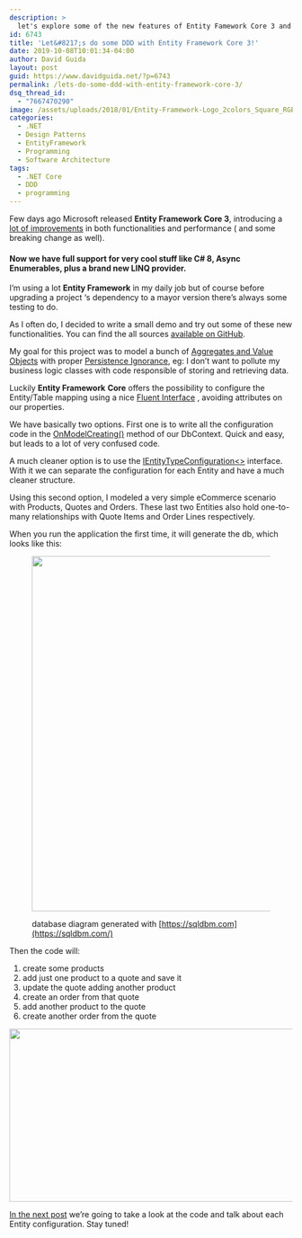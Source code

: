 ```yaml
---
description: >
  let's explore some of the new features of Entity Famework Core 3 and see how we can apply DDD with Persistence Ignorance
id: 6743
title: 'Let&#8217;s do some DDD with Entity Framework Core 3!'
date: 2019-10-08T10:01:34-04:00
author: David Guida
layout: post
guid: https://www.davidguida.net/?p=6743
permalink: /lets-do-some-ddd-with-entity-framework-core-3/
dsq_thread_id:
  - "7667470290"
image: /assets/uploads/2018/01/Entity-Framework-Logo_2colors_Square_RGB-591x360.png
categories:
  - .NET
  - Design Patterns
  - EntityFramework
  - Programming
  - Software Architecture
tags:
  - .NET Core
  - DDD
  - programming
---
```

Few days ago Microsoft released **Entity Framework Core 3**, introducing a <a rel="noreferrer noopener" aria-label="lot of improvements (opens in a new tab)" href="https://devblogs.microsoft.com/dotnet/announcing-ef-core-3-0-and-ef-6-3-general-availability/" target="_blank">lot of improvements</a> in both functionalities and performance ( and some breaking change as well).

#### Now we have full support for very cool stuff like C# 8, Async Enumerables, plus a brand new LINQ provider.

I&#8217;m using a lot **Entity Framework** in my daily job but of course before upgrading a project &#8216;s dependency to a mayor version there&#8217;s always some testing to do.

As I often do, I decided to write a small demo and try out some of these new functionalities. You can find the all sources <a rel="noreferrer noopener" aria-label="available on GitHub (opens in a new tab)" href="https://github.com/mizrael/EFCoreCommerceDemo" target="_blank">available on GitHub</a>.

My goal for this project was to model a bunch of <a href="https://lostechies.com/jimmybogard/2008/05/21/entities-value-objects-aggregates-and-roots/" target="_blank" rel="noreferrer noopener" aria-label=" (opens in a new tab)">Aggregates and Value Objects</a> with proper <a rel="noreferrer noopener" aria-label=" (opens in a new tab)" href="https://deviq.com/persistence-ignorance/" target="_blank">Persistence Ignorance</a>, eg: I don&#8217;t want to pollute my business logic classes with code responsible of storing and retrieving data.

Luckily **Entity Framework** **Core** offers the possibility to configure the Entity/Table mapping using a nice <a href="https://martinfowler.com/bliki/FluentInterface.html" target="_blank" rel="noreferrer noopener" aria-label=" (opens in a new tab)">Fluent Interface</a> , avoiding attributes on our properties.

We have basically two options. First one is to write all the configuration code in the <a href="https://docs.microsoft.com/en-us/dotnet/api/microsoft.entityframeworkcore.dbcontext.onmodelcreating?view=efcore-2.1#Microsoft_EntityFrameworkCore_DbContext_OnModelCreating_Microsoft_EntityFrameworkCore_ModelBuilder_" target="_blank" rel="noreferrer noopener" aria-label="OnModelCreating() (opens in a new tab)">OnModelCreating()</a> method of our DbContext. Quick and easy, but leads to a lot of very confused code.

A much cleaner option is to use the <a rel="noreferrer noopener" aria-label="IEntityTypeConfiguration<>" href="https://docs.microsoft.com/en-us/dotnet/api/microsoft.entityframeworkcore.ientitytypeconfiguration-1?view=efcore-2.1" target="_blank">IEntityTypeConfiguration<></a> interface. With it we can separate the configuration for each Entity and have a much cleaner structure.

Using this second option, I modeled a very simple eCommerce scenario with Products, Quotes and Orders. These last two Entities also hold one-to-many relationships with Quote Items and Order Lines respectively.

When you run the application the first time, it will generate the db, which looks like this:<figure class="wp-block-image alignwide">

<a href="/assets/uploads/2019/10/image-2.png?ssl=1" target="_blank" rel="noreferrer noopener"><img loading="lazy" width="788" height="632" src="/assets/uploads/2019/10/image-2.png?resize=788%2C632&#038;ssl=1" alt="" class="wp-image-6801" srcset="/assets/uploads/2019/10/image-2.png?w=924&ssl=1 924w, /assets/uploads/2019/10/image-2.png?resize=300%2C241&ssl=1 300w, /assets/uploads/2019/10/image-2.png?resize=768%2C616&ssl=1 768w, /assets/uploads/2019/10/image-2.png?resize=788%2C632&ssl=1 788w" sizes="(max-width: 788px) 100vw, 788px" data-recalc-dims="1" /></a><figcaption>database diagram generated with [https://sqldbm.com](https://sqldbm.com/) </figcaption></figure> 

Then the code will:

  1. create some products
  2. add just one product to a quote and save it
  3. update the quote adding another product
  4. create an order from that quote
  5. add another product to the quote
  6. create another order from the quote<figure class="wp-block-image alignwide">

<a href="/assets/uploads/2019/10/image.png?ssl=1" target="_blank" rel="noreferrer noopener"><img loading="lazy" width="788" height="308" src="/assets/uploads/2019/10/image.png?resize=788%2C308&#038;ssl=1" alt="" class="wp-image-6797" srcset="/assets/uploads/2019/10/image.png?w=912&ssl=1 912w, /assets/uploads/2019/10/image.png?resize=300%2C117&ssl=1 300w, /assets/uploads/2019/10/image.png?resize=768%2C301&ssl=1 768w, /assets/uploads/2019/10/image.png?resize=788%2C308&ssl=1 788w" sizes="(max-width: 788px) 100vw, 788px" data-recalc-dims="1" /></a></figure> 

<a href="https://www.davidguida.net/lets-do-some-ddd-with-entity-framework-core-3-part-2-lets-see-some-code/" target="_blank" rel="noreferrer noopener" aria-label="In the next post (opens in a new tab)">In the next post</a> we&#8217;re going to take a look at the code and talk about each Entity configuration. Stay tuned!

<div class="post-details-footer-widgets">
</div>
